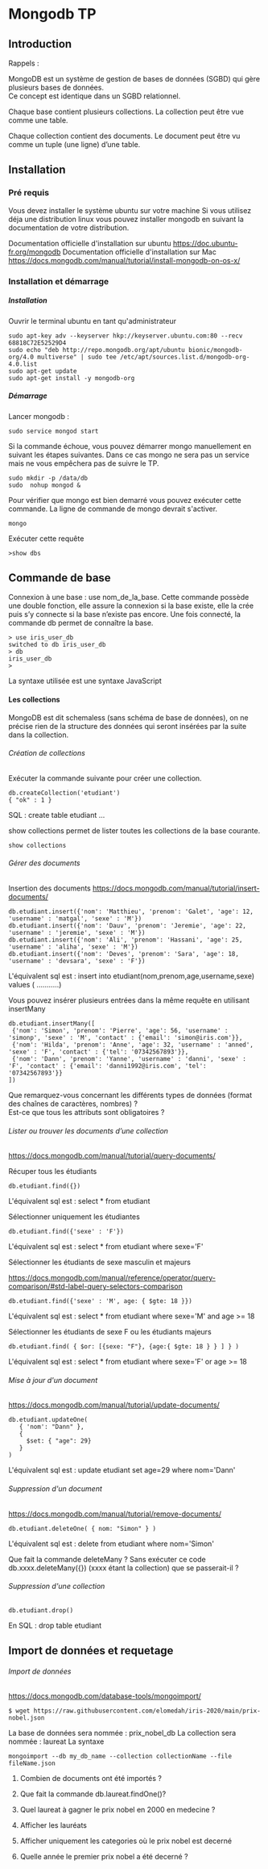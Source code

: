 # Mongodb TP
## Introduction  

Rappels :

MongoDB est un système de gestion de bases de données (SGBD) qui gère plusieurs bases de données.   
Ce concept est identique dans un SGBD relationnel.

Chaque base contient plusieurs collections. La collection peut être vue comme une table.   

Chaque collection contient des documents. Le document peut être vu comme un tuple (une ligne) d’une table.   

## Installation

### Pré requis
Vous devez installer le système ubuntu sur votre machine
Si vous utilisez déja une distribution linux vous pouvez installer mongodb en suivant la documentation de votre distribution.

Documentation officielle d'installation sur ubuntu https://doc.ubuntu-fr.org/mongodb
Documentation officielle d'installation sur Mac https://docs.mongodb.com/manual/tutorial/install-mongodb-on-os-x/

### Installation et démarrage

##### Installation
Ouvrir le terminal ubuntu en tant qu'administrateur

```
sudo apt-key adv --keyserver hkp://keyserver.ubuntu.com:80 --recv 68818C72E52529D4
sudo echo "deb http://repo.mongodb.org/apt/ubuntu bionic/mongodb-org/4.0 multiverse" | sudo tee /etc/apt/sources.list.d/mongodb-org-4.0.list
sudo apt-get update
sudo apt-get install -y mongodb-org
```

##### Démarrage

Lancer mongodb :
```
sudo service mongod start
```

Si la commande échoue, vous pouvez démarrer mongo manuellement en suivant les étapes suivantes. Dans ce cas mongo ne sera pas un service mais ne vous empêchera pas de suivre le TP.
```
sudo mkdir -p /data/db
sudo  nohup mongod & 
```

Pour vérifier que mongo est bien demarré vous pouvez exécuter cette commande.
La ligne de commande de mongo devrait s'activer.

```
mongo
```

Exécuter cette requête
```
>show dbs
```

## Commande de base

Connexion à une base : use nom_de_la_base. Cette commande possède une double fonction, elle assure la connexion si la base existe, elle la crée puis s’y connecte si la base n’existe pas encore. Une fois connecté, la commande db permet de connaître la base.

```
> use iris_user_db
switched to db iris_user_db
> db
iris_user_db
>
```

La syntaxe utilisée est une syntaxe JavaScript  

#### Les collections
MongoDB est dit schemaless (sans schéma de base de données), on ne précise rien de la structure des données qui seront insérées par la suite dans la collection.

###### Création de collections
Exécuter la commande suivante pour créer une collection.
```
db.createCollection('etudiant')
{ "ok" : 1 }
```
SQL : create table etudiant ... 

show collections permet de lister toutes les collections de la base courante.
```
show collections
```

###### Gérer des documents

Insertion des documents
 https://docs.mongodb.com/manual/tutorial/insert-documents/ 
 
```
db.etudiant.insert({'nom': 'Matthieu', 'prenom': 'Galet', 'age': 12, 'username' : 'matgal', 'sexe' : 'M'})
db.etudiant.insert({'nom': 'Dauv', 'prenom': 'Jeremie', 'age': 22, 'username' : 'jeremie', 'sexe' : 'M'})
db.etudiant.insert({'nom': 'Ali', 'prenom': 'Hassani', 'age': 25, 'username' : 'aliha', 'sexe' : 'M'})
db.etudiant.insert({'nom': 'Deves', 'prenom': 'Sara', 'age': 18, 'username' : 'devsara', 'sexe' : 'F'})
```
L'équivalent sql est : insert into etudiant(nom,prenom,age,username,sexe) values ( ...........)

Vous pouvez insérer plusieurs entrées dans la même requête en utilisant insertMany

```
db.etudiant.insertMany([
 {'nom': 'Simon', 'prenom': 'Pierre', 'age': 56, 'username' : 'simonp', 'sexe' : 'M', 'contact' : {'email': 'simon@iris.com'}},
 {'nom': 'Hilda', 'prenom': 'Anne', 'age': 32, 'username' : 'anned', 'sexe' : 'F', 'contact' : {'tel': '07342567893'}},
 {'nom': 'Dann', 'prenom': 'Yanne', 'username' : 'danni', 'sexe' : 'F', 'contact' : {'email': 'danni1992@iris.com', 'tel': '07342567893'}}
])
```

Que remarquez-vous concernant les différents types de données (format des chaînes de caractères, nombres) ?  
Est-ce que tous les attributs sont obligatoires ? 

###### Lister ou trouver les documents d’une collection
https://docs.mongodb.com/manual/tutorial/query-documents/

Récuper tous les étudiants
```
db.etudiant.find({})
```
L'équivalent sql est : select * from etudiant

Sélectionner uniquement les étudiantes
```
db.etudiant.find({'sexe' : 'F'})
```
L'équivalent sql est : select * from etudiant where sexe='F'


Sélectionner les étudiants de sexe masculin et majeurs

https://docs.mongodb.com/manual/reference/operator/query-comparison/#std-label-query-selectors-comparison 

```
db.etudiant.find({'sexe' : 'M', age: { $gte: 18 }})
```
L'équivalent sql est : select * from etudiant where sexe='M' and age >= 18   

Sélectionner les étudiants de sexe F ou les étudiants majeurs

```
db.etudiant.find( { $or: [{sexe: "F"}, {age:{ $gte: 18 } } ] } )
```
L'équivalent sql est : select * from etudiant where sexe='F' or age >= 18   

###### Mise à jour d'un document
https://docs.mongodb.com/manual/tutorial/update-documents/

```
db.etudiant.updateOne(
   { 'nom': "Dann" },
   {
     $set: { "age": 29}
   }
)
```
L'équivalent sql est : update etudiant set age=29 where nom='Dann'

###### Suppression d'un document
https://docs.mongodb.com/manual/tutorial/remove-documents/

```
db.etudiant.deleteOne( { nom: "Simon" } )
```

L'équivalent sql est : delete from etudiant where nom='Simon'

Que fait la commande deleteMany ? 
Sans exécuter ce code db.xxxx.deleteMany({}) (xxxx étant la collection) que se passerait-il ?

###### Suppression d'une collection
```
db.etudiant.drop()
```
En SQL : drop table etudiant

## Import de données et requetage

###### Import de données

https://docs.mongodb.com/database-tools/mongoimport/ 

```
$ wget https://raw.githubusercontent.com/elomedah/iris-2020/main/prix-nobel.json
```
La base de données sera nommée : prix_nobel_db
La collection sera nommée : laureat
La syntaxe
```
mongoimport --db my_db_name --collection collectionName --file fileName.json
```

1. Combien de documents ont été importés ?
2. Que fait la commande db.laureat.findOne()?
3. Quel laureat à gagner le prix nobel en 2000 en medecine ?
4. Afficher les lauréats 
5. Afficher uniquement les categories où le prix nobel est decerné 

7. Quelle année le premier prix nobel a été decerné ?
